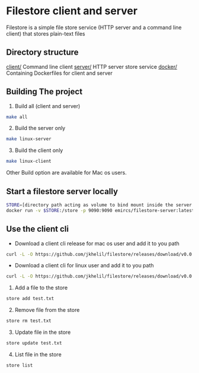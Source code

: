 # Filestore client and server
Filestore is a simple file store service (HTTP server and a command line client) that stores plain-text files

## Directory structure
[client/](./client) Command line client
[server/](./server) HTTP server store service
[docker/](./docker) Containing Dockerfiles for client and server

 ## Building The project
1. Build all (client and server)
```bash
make all
```
2. Build the server only
```bash
make linux-server
```
3. Build the client only
```bash
make linux-client
```
Other Build option are available for Mac os users.

## Start a filestore server locally
```bash
STORE=[directory path acting as volume to bind mount inside the server container and serving as the server store]
docker run -v $STORE:/store -p 9090:9090 emircs/filestore-server:latest
```

## Use the client cli
- Download a client cli release for mac os user and add it to you path
```bash
curl -L -O https://github.com/jkhelil/filestore/releases/download/v0.0.1/store-darwin-amd64
```
- Download a client cli for linux user and add it to you path
```bash
curl -L -O https://github.com/jkhelil/filestore/releases/download/v0.0.1/store-linux-amd64
```

1. Add a file to the store
```bash
store add test.txt
```
2. Remove file from the store
```bash
store rm test.txt
```
3. Update file in the store
```bash
store update test.txt
```
4. List file in the store
```bash
store list
```
